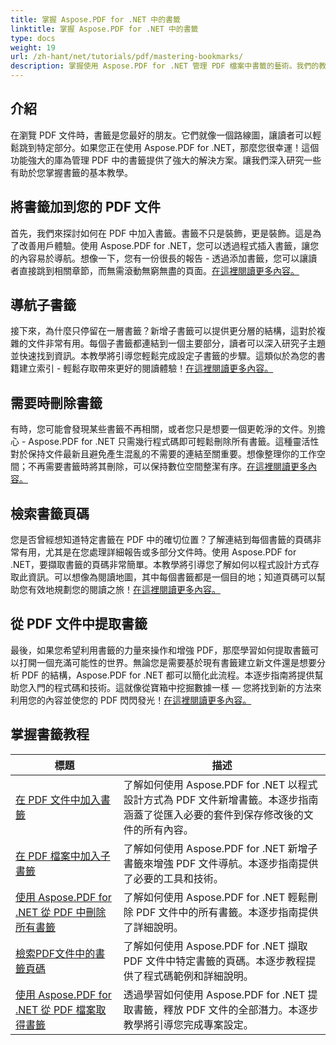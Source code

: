 ```yaml
---
title: 掌握 Aspose.PDF for .NET 中的書籤
linktitle: 掌握 Aspose.PDF for .NET 中的書籤
type: docs
weight: 19
url: /zh-hant/net/tutorials/pdf/mastering-bookmarks/
description: 掌握使用 Aspose.PDF for .NET 管理 PDF 檔案中書籤的藝術。我們的教程涵蓋了從無縫添加到刪除書籤的所有內容。
---
```

## 介紹

在瀏覽 PDF 文件時，書籤是您最好的朋友。它們就像一個路線圖，讓讀者可以輕鬆跳到特定部分。如果您正在使用 Aspose.PDF for .NET，那麼您很幸運！這個功能強大的庫為管理 PDF 中的書籤提供了強大的解決方案。讓我們深入研究一些有助於您掌握書籤的基本教學。

## 將書籤加到您的 PDF 文件

首先，我們來探討如何在 PDF 中加入書籤。書籤不只是裝飾，更是裝飾。這是為了改善用戶體驗。使用 Aspose.PDF for .NET，您可以透過程式插入書籤，讓您的內容易於導航。想像一下，您有一份很長的報告 - 透過添加書籤，您可以讓讀者直接跳到相關章節，而無需滾動無窮無盡的頁面。[在這裡閱讀更多內容。](./adding-bookmark/)

## 導航子書籤

接下來，為什麼只停留在一層書籤？新增子書籤可以提供更分層的結構，這對於複雜的文件非常有用。每個子書籤都連結到一個主要部分，讀者可以深入研究子主題並快速找到資訊。本教學將引導您輕鬆完成設定子書籤的步驟。這類似於為您的書籍建立索引 - 輕鬆存取帶來更好的閱讀體驗！[在這裡閱讀更多內容。](./adding-child-bookmark/)

## 需要時刪除書籤

有時，您可能會發現某些書籤不再相關，或者您只是想要一個更乾淨的文件。別擔心 - Aspose.PDF for .NET 只需幾行程式碼即可輕鬆刪除所有書籤。這種靈活性對於保持文件最新且避免產生混亂的不需要的連結至關重要。想像整理你的工作空間；不再需要書籤時將其刪除，可以保持數位空間整潔有序。[在這裡閱讀更多內容。](./remove-all-bookmarks/)

## 檢索書籤頁碼

您是否曾經想知道特定書籤在 PDF 中的確切位置？了解連結到每個書籤的頁碼非常有用，尤其是在您處理詳細報告或多部分文件時。使用 Aspose.PDF for .NET，要擷取書籤的頁碼非常簡單。本教學將引導您了解如何以程式設計方式存取此資訊。可以想像為閱讀地圖，其中每個書籤都是一個目的地；知道頁碼可以幫助您有效地規劃您的閱讀之旅！[在這裡閱讀更多內容。](./retrieve-bookmark-page-number/)

## 從 PDF 文件中提取書籤

最後，如果您希望利用書籤的力量來操作和增強 PDF，那麼學習如何提取書籤可以打開一個充滿可能性的世界。無論您是需要基於現有書籤建立新文件還是想要分析 PDF 的結構，Aspose.PDF for .NET 都可以簡化此流程。本逐步指南將提供幫助您入門的程式碼和技術。這就像從寶箱中挖掘數據一樣 — 您將找到新的方法來利用您的內容並使您的 PDF 閃閃發光！[在這裡閱讀更多內容。](./get-bookmarks-from-pdf-files/)

## 掌握書籤教程
| 標題 | 描述 |
| --- | --- | 
| [在 PDF 文件中加入書籤](./adding-bookmark/) | 了解如何使用 Aspose.PDF for .NET 以程式設計方式為 PDF 文件新增書籤。本逐步指南涵蓋了從匯入必要的套件到保存修改後的文件的所有內容。 |  
| [在 PDF 檔案中加入子書籤](./adding-child-bookmark/) | 了解如何使用 Aspose.PDF for .NET 新增子書籤來增強 PDF 文件導航。本逐步指南提供了必要的工具和技術。 |  
| [使用 Aspose.PDF for .NET 從 PDF 中刪除所有書籤](./remove-all-bookmarks/) | 了解如何使用 Aspose.PDF for .NET 輕鬆刪除 PDF 文件中的所有書籤。本逐步指南提供了詳細說明。 |  
| [檢索PDF文件中的書籤頁碼](./retrieve-bookmark-page-number/) | 了解如何使用 Aspose.PDF for .NET 擷取 PDF 文件中特定書籤的頁碼。本逐步教程提供了程式碼範例和詳細說明。 |  
| [使用 Aspose.PDF for .NET 從 PDF 檔案取得書籤](./get-bookmarks-from-pdf-files/) | 透過學習如何使用 Aspose.PDF for .NET 提取書籤，釋放 PDF 文件的全部潛力。本逐步教學將引導您完成專案設定。 |  